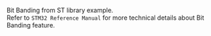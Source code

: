 Bit Banding from ST library example.  
Refer to `STM32 Reference Manual` for more technical details about Bit Banding feature.